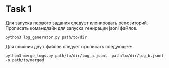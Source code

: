 # Task 1 #

Для запуска первого задания следует клонировать репозиторий.
Прописать командлайн для запуска генирации jsonl файлов.

```
python3 log_generator.py path/to/dir
```
Для слияния двух файлов следует прописать следующее:
```
python3 merge_logs.py path/to/dir/log_a.jsonl  path/to/dir/log_b.jsonl -o path/to/merged
```
